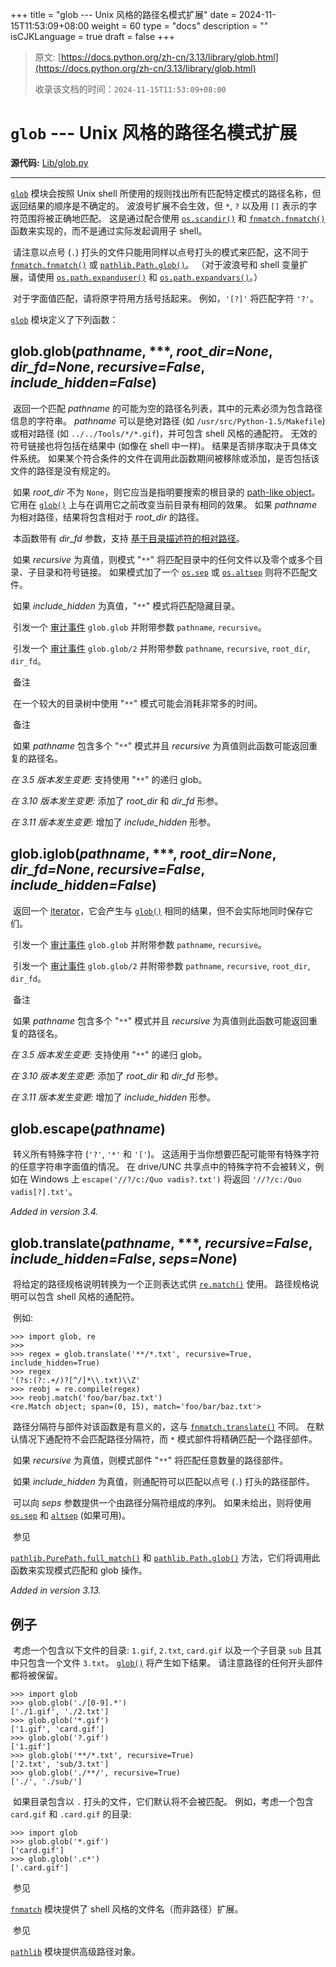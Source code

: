 +++
title = "glob --- Unix 风格的路径名模式扩展"
date = 2024-11-15T11:53:09+08:00
weight = 60
type = "docs"
description = ""
isCJKLanguage = true
draft = false
+++

> 原文: [https://docs.python.org/zh-cn/3.13/library/glob.html](https://docs.python.org/zh-cn/3.13/library/glob.html)
>
> 收录该文档的时间：`2024-11-15T11:53:09+08:00`

# `glob` --- Unix 风格的路径名模式扩展

**源代码:** [Lib/glob.py](https://github.com/python/cpython/tree/3.13/Lib/glob.py)

------

[`glob`](https://docs.python.org/zh-cn/3.13/library/glob.html#module-glob) 模块会按照 Unix shell 所使用的规则找出所有匹配特定模式的路径名称，但返回结果的顺序是不确定的。 波浪号扩展不会生效，但 `*`, `?` 以及用 `[]` 表示的字符范围将被正确地匹配。 这是通过配合使用 [`os.scandir()`](https://docs.python.org/zh-cn/3.13/library/os.html#os.scandir) 和 [`fnmatch.fnmatch()`](https://docs.python.org/zh-cn/3.13/library/fnmatch.html#fnmatch.fnmatch) 函数来实现的，而不是通过实际发起调用子 shell。

​	请注意以点号 (`.`) 打头的文件只能用同样以点号打头的模式来匹配，这不同于 [`fnmatch.fnmatch()`](https://docs.python.org/zh-cn/3.13/library/fnmatch.html#fnmatch.fnmatch) 或 [`pathlib.Path.glob()`](https://docs.python.org/zh-cn/3.13/library/pathlib.html#pathlib.Path.glob)。 （对于波浪号和 shell 变量扩展，请使用 [`os.path.expanduser()`](https://docs.python.org/zh-cn/3.13/library/os.path.html#os.path.expanduser) 和 [`os.path.expandvars()`](https://docs.python.org/zh-cn/3.13/library/os.path.html#os.path.expandvars)。）

​	对于字面值匹配，请将原字符用方括号括起来。 例如，`'[?]'` 将匹配字符 `'?'`。

[`glob`](https://docs.python.org/zh-cn/3.13/library/glob.html#module-glob) 模块定义了下列函数：

## glob.**glob**(*pathname*, ***, *root_dir=None*, *dir_fd=None*, *recursive=False*, *include_hidden=False*)

​	返回一个匹配 *pathname* 的可能为空的路径名列表，其中的元素必须为包含路径信息的字符串。 *pathname* 可以是绝对路径 (如 `/usr/src/Python-1.5/Makefile`) 或相对路径 (如 `../../Tools/*/*.gif`)，并可包含 shell 风格的通配符。 无效的符号链接也将包括在结果中 (如像在 shell 中一样)。 结果是否排序取决于具体文件系统。 如果某个符合条件的文件在调用此函数期间被移除或添加，是否包括该文件的路径是没有规定的。

​	如果 *root_dir* 不为 `None`，则它应当是指明要搜索的根目录的 [path-like object](https://docs.python.org/zh-cn/3.13/glossary.html#term-path-like-object)。 它用在 [`glob()`](https://docs.python.org/zh-cn/3.13/library/glob.html#module-glob) 上与在调用它之前改变当前目录有相同的效果。 如果 *pathname* 为相对路径，结果将包含相对于 *root_dir* 的路径。

​	本函数带有 *dir_fd* 参数，支持 [基于目录描述符的相对路径](https://docs.python.org/zh-cn/3.13/library/os.html#dir-fd)。

​	如果 *recursive* 为真值，则模式 "`**`" 将匹配目录中的任何文件以及零个或多个目录、子目录和符号链接。 如果模式加了一个 [`os.sep`](https://docs.python.org/zh-cn/3.13/library/os.html#os.sep) 或 [`os.altsep`](https://docs.python.org/zh-cn/3.13/library/os.html#os.altsep) 则将不匹配文件。

​	如果 *include_hidden* 为真值，"`**`" 模式将匹配隐藏目录。

​	引发一个 [审计事件](https://docs.python.org/zh-cn/3.13/library/sys.html#auditing) `glob.glob` 并附带参数 `pathname`, `recursive`。

​	引发一个 [审计事件](https://docs.python.org/zh-cn/3.13/library/sys.html#auditing) `glob.glob/2` 并附带参数 `pathname`, `recursive`, `root_dir`, `dir_fd`。

​	备注

 

​	在一个较大的目录树中使用 "`**`" 模式可能会消耗非常多的时间。

​	备注

 

​	如果 *pathname* 包含多个 "`**`" 模式并且 *recursive* 为真值则此函数可能返回重复的路径名。

*在 3.5 版本发生变更:* 支持使用 "`**`" 的递归 glob。

*在 3.10 版本发生变更:* 添加了 *root_dir* 和 *dir_fd* 形参。

*在 3.11 版本发生变更:* 增加了 *include_hidden* 形参。

## glob.**iglob**(*pathname*, ***, *root_dir=None*, *dir_fd=None*, *recursive=False*, *include_hidden=False*)

​	返回一个 [iterator](https://docs.python.org/zh-cn/3.13/glossary.html#term-iterator)，它会产生与 [`glob()`](https://docs.python.org/zh-cn/3.13/library/glob.html#module-glob) 相同的结果，但不会实际地同时保存它们。

​	引发一个 [审计事件](https://docs.python.org/zh-cn/3.13/library/sys.html#auditing) `glob.glob` 并附带参数 `pathname`, `recursive`。

​	引发一个 [审计事件](https://docs.python.org/zh-cn/3.13/library/sys.html#auditing) `glob.glob/2` 并附带参数 `pathname`, `recursive`, `root_dir`, `dir_fd`。

​	备注

 

​	如果 *pathname* 包含多个 "`**`" 模式并且 *recursive* 为真值则此函数可能返回重复的路径名。

*在 3.5 版本发生变更:* 支持使用 "`**`" 的递归 glob。

*在 3.10 版本发生变更:* 添加了 *root_dir* 和 *dir_fd* 形参。

*在 3.11 版本发生变更:* 增加了 *include_hidden* 形参。

## glob.**escape**(*pathname*)

​	转义所有特殊字符 (`'?'`, `'*'` 和 `'['`)。 这适用于当你想要匹配可能带有特殊字符的任意字符串字面值的情况。 在 drive/UNC 共享点中的特殊字符不会被转义，例如在 Windows 上 `escape('//?/c:/Quo vadis?.txt')` 将返回 `'//?/c:/Quo vadis[?].txt'`。

*Added in version 3.4.*

## glob.**translate**(*pathname*, ***, *recursive=False*, *include_hidden=False*, *seps=None*)

​	将给定的路径规格说明转换为一个正则表达式供 [`re.match()`](https://docs.python.org/zh-cn/3.13/library/re.html#re.match) 使用。 路径规格说明可以包含 shell 风格的通配符。

​	例如:



```
>>> import glob, re
>>>
>>> regex = glob.translate('**/*.txt', recursive=True, include_hidden=True)
>>> regex
'(?s:(?:.+/)?[^/]*\\.txt)\\Z'
>>> reobj = re.compile(regex)
>>> reobj.match('foo/bar/baz.txt')
<re.Match object; span=(0, 15), match='foo/bar/baz.txt'>
```

​	路径分隔符与部件对该函数是有意义的，这与 [`fnmatch.translate()`](https://docs.python.org/zh-cn/3.13/library/fnmatch.html#fnmatch.translate) 不同。 在默认情况下通配符不会匹配路径分隔符，而 `*` 模式部件将精确匹配一个路径部件。

​	如果 *recursive* 为真值，则模式部件 "`**`" 将匹配任意数量的路径部件。

​	如果 *include_hidden* 为真值，则通配符可以匹配以点号 (`.`) 打头的路径部件。

​	可以向 *seps* 参数提供一个由路径分隔符组成的序列。 如果未给出，则将使用 [`os.sep`](https://docs.python.org/zh-cn/3.13/library/os.html#os.sep) 和 [`altsep`](https://docs.python.org/zh-cn/3.13/library/os.html#os.altsep) (如果可用)。

​	参见

 

[`pathlib.PurePath.full_match()`](https://docs.python.org/zh-cn/3.13/library/pathlib.html#pathlib.PurePath.full_match) 和 [`pathlib.Path.glob()`](https://docs.python.org/zh-cn/3.13/library/pathlib.html#pathlib.Path.glob) 方法，它们将调用此函数来实现模式匹配和 glob 操作。

*Added in version 3.13.*

## 例子

​	考虑一个包含以下文件的目录: `1.gif`, `2.txt`, `card.gif` 以及一个子目录 `sub` 且其中只包含一个文件 `3.txt`。 [`glob()`](https://docs.python.org/zh-cn/3.13/library/glob.html#module-glob) 将产生如下结果。 请注意路径的任何开头部件都将被保留。



```
>>> import glob
>>> glob.glob('./[0-9].*')
['./1.gif', './2.txt']
>>> glob.glob('*.gif')
['1.gif', 'card.gif']
>>> glob.glob('?.gif')
['1.gif']
>>> glob.glob('**/*.txt', recursive=True)
['2.txt', 'sub/3.txt']
>>> glob.glob('./**/', recursive=True)
['./', './sub/']
```

​	如果目录包含以 `.` 打头的文件，它们默认将不会被匹配。 例如，考虑一个包含 `card.gif` 和 `.card.gif` 的目录:



```
>>> import glob
>>> glob.glob('*.gif')
['card.gif']
>>> glob.glob('.c*')
['.card.gif']
```

​	参见

 

[`fnmatch`](https://docs.python.org/zh-cn/3.13/library/fnmatch.html#module-fnmatch) 模块提供了 shell 风格的文件名（而非路径）扩展。

​	参见

 

[`pathlib`](https://docs.python.org/zh-cn/3.13/library/pathlib.html#module-pathlib) 模块提供高级路径对象。
